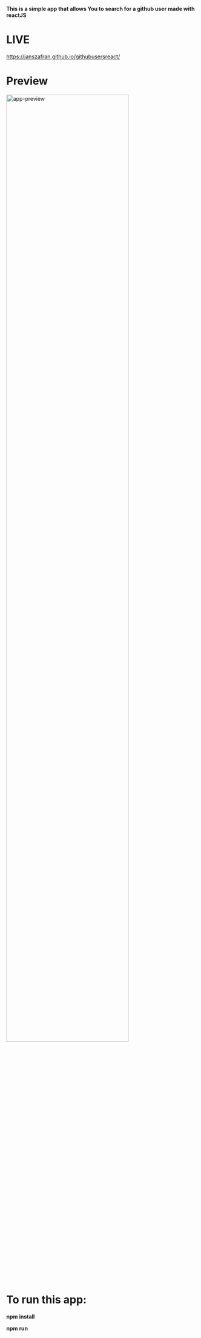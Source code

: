 **This is a simple app that allows You to search for a github user made with reactJS**

<h1>LIVE</h1>

https://janszafran.github.io/githubusersreact/

# Preview
<div>
  <img src="https://imgur.com/wywNyIw.gif" alt="app-preview" width="80%">
</div>

# To run this app:

**npm install**

**npm run**
